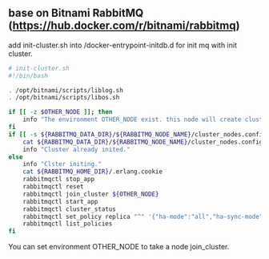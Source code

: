 ## base on Bitnami RabbitMQ (https://hub.docker.com/r/bitnami/rabbitmq)

add init-cluster.sh into /docker-entrypoint-initdb.d for init mq with init cluster.


```bash
# init-cluster.sh
#!/bin/bash

. /opt/bitnami/scripts/liblog.sh
. /opt/bitnami/scripts/libos.sh

if [[ -z $OTHER_NODE ]]; then
    info "The environment OTHER_NODE exist. this node will create cluster with it."
fi
if [[ -s ${RABBITMQ_DATA_DIR}/${RABBITMQ_NODE_NAME}/cluster_nodes.config && -n `cat ${RABBITMQ_DATA_DIR}/${RABBITMQ_NODE_NAME}/cluster_nodes.config | grep $OTHER_NODE` ]]; then
    cat ${RABBITMQ_DATA_DIR}/${RABBITMQ_NODE_NAME}/cluster_nodes.config
    info "Cluster already inited."
else
    info "Clster initing."
    cat ${RABBITMQ_HOME_DIR}/.erlang.cookie
    rabbitmqctl stop_app
    rabbitmqctl reset
    rabbitmqctl join_cluster ${OTHER_NODE}
    rabbitmqctl start_app
    rabbitmqctl cluster_status
    rabbitmqctl set_policy replica "^" '{"ha-mode":"all","ha-sync-mode":"automatic"}'
    rabbitmqctl list_policies
fi

```


You can set environment OTHER_NODE to take a node join_cluster.


